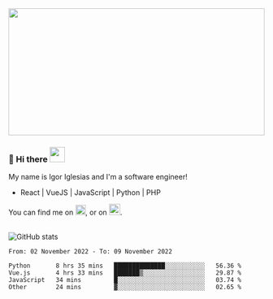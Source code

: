 <img src="https://c.tenor.com/KjVxfRrrncUAAAAd/matrix.gif" width="100%" height="250px">

### 🔭 Hi there <img src="https://raw.githubusercontent.com/MartinHeinz/MartinHeinz/master/wave.gif" width="30px">


My name is Igor Iglesias and I'm a software engineer!
<br>

<ul>
  <li> React | VueJS | JavaScript | Python | PHP </li>
</ul>
You can find me on <a href="https://twitter.com/IgorIglesias5"><img src="https://i.imgur.com/JLLlB5S.png" width="20px"></a>, or on <a href="https://www.linkedin.com/in/igor-iglesias-62478428/"><img src="https://i.imgur.com/PXyIkWx.png" width="22px"></a>.

<br>
<br>

![GitHub stats](https://github-readme-stats.vercel.app/api?username=igoiglesias&show_icons=true&count_private=true&theme=chartreuse-dark&hide_title=true)

<!--START_SECTION:waka-->

```text
From: 02 November 2022 - To: 09 November 2022

Python       8 hrs 35 mins   ██████████████░░░░░░░░░░░   56.36 %
Vue.js       4 hrs 33 mins   ███████▒░░░░░░░░░░░░░░░░░   29.87 %
JavaScript   34 mins         █░░░░░░░░░░░░░░░░░░░░░░░░   03.74 %
Other        24 mins         ▓░░░░░░░░░░░░░░░░░░░░░░░░   02.65 %
```

<!--END_SECTION:waka-->
